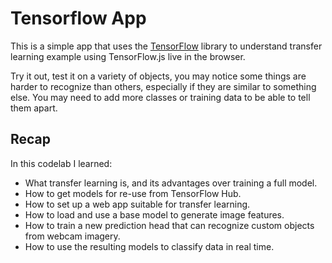 # Tensorflow App

This is a simple app that uses the [TensorFlow](https://www.tensorflow.org/) library to understand transfer learning example using TensorFlow.js live in the browser.

Try it out, test it on a variety of objects, you may notice some things are harder to recognize than others, especially if they are similar to something else. You may need to add more classes or training data to be able to tell them apart.

## Recap

In this codelab I learned:

- What transfer learning is, and its advantages over training a full model.
- How to get models for re-use from TensorFlow Hub.
- How to set up a web app suitable for transfer learning.
- How to load and use a base model to generate image features.
- How to train a new prediction head that can recognize custom objects from webcam imagery.
- How to use the resulting models to classify data in real time.
  